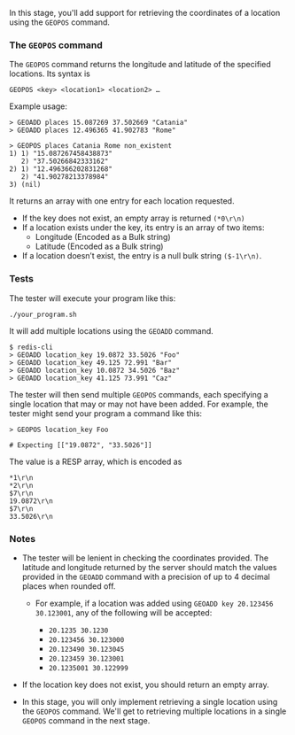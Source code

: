 In this stage, you'll add support for retrieving the coordinates of a location using the `GEOPOS` command.

### The `GEOPOS` command

The `GEOPOS` command returns the longitude and latitude of the specified locations. Its syntax is

```
GEOPOS <key> <location1> <location2> …
```

Example usage:
```
> GEOADD places 15.087269 37.502669 "Catania"
> GEOADD places 12.496365 41.902783 "Rome"

> GEOPOS places Catania Rome non_existent
1) 1) "15.087267458438873"
   2) "37.50266842333162"
2) 1) "12.496366202831268"
   2) "41.90278213378984"
3) (nil)
```

It returns an array with one entry for each location requested.

- If the key does not exist, an empty array is returned `(*0\r\n)`
- If a location exists under the key, its entry is an array of two items:
    - Longitude (Encoded as a Bulk string)
    - Latitude (Encoded as a Bulk string)
- If a location doesn’t exist, the entry is a null bulk string `($-1\r\n)`.

### Tests
The tester will execute your program like this:
```
./your_program.sh
```

It will add multiple locations using the `GEOADD` command.

```
$ redis-cli
> GEOADD location_key 19.0872 33.5026 "Foo"
> GEOADD location_key 49.125 72.991 "Bar"
> GEOADD location_key 10.0872 34.5026 "Baz"
> GEOADD location_key 41.125 73.991 "Caz"
```

The tester will then send multiple `GEOPOS` commands, each specifying a single location that may or may not have been added. For example, the tester might send your program a command like this:

```
> GEOPOS location_key Foo

# Expecting [["19.0872", "33.5026"]]
```

The value is a RESP array, which is encoded as
```
*1\r\n
*2\r\n
$7\r\n
19.0872\r\n
$7\r\n
33.5026\r\n
```

### Notes

- The tester will be lenient in checking the coordinates provided. The latitude and longitude returned by the server should match the values provided in the `GEOADD` command with a precision of up to 4 decimal places when rounded off.

  * For example, if a location was added using `GEOADD key 20.123456 30.123001`, any of the following will be accepted:

    * `20.1235 30.1230`
    * `20.123456 30.123000`
    * `20.123490 30.123045`
    * `20.123459 30.123001`
    * `20.1235001 30.122999`

- If the location key does not exist, you should return an empty array.

- In this stage, you will only implement retrieving a single location using the `GEOPOS` command. We'll get to retrieving multiple locations in a single `GEOPOS` command in the next stage.

